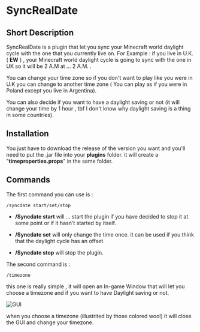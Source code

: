 # SyncRealDate

## Short Description
SyncRealDate is a plugin that let you sync your Minecraft world daylight cycle with the one that you currently live on.
For Example : if you live in U.K. ( __EW__ ) , your Minecraft world daylight cycle is going to sync with the one in UK so it will be 2 A.M at ... 2 A.M. .

You can change your time zone so if you don't want to play like you were in U.K you can change to another time zone ( You can play as if you were in Poland except you live in Argentina).

You can also decide if you want to have a daylight saving or not (it will change your time by 1 hour , tbf I don't know why daylight saving is a thing in some countries).

## Installation

You just have to download the release of the version you want and you'll need to put the .jar file into your **plugins** folder.
it will create a "**timeproperties.props**" in the same folder.

## Commands

The first command you can use is :

```
/syncdate start/set/stop
```

- **/Syncdate start** will ... start the plugin if you have decided to stop it at some point or if it hasn't started by itself.

- **/Syncdate set** will only change the time once. it can be used if you think that the daylight cycle has an offset.

- **/Syncdate stop** will stop the plugin. 

The second command is :

```
/timezone
```

this one is really simple , it will open an In-game Window that will let you choose a timezone and if you want to have Daylight saving or not.

![GUI](https://imgur.com/fSIQxxT.png)

when you choose a timezone (illustrited by those colored wool) it will close the GUI and change your timezone.

